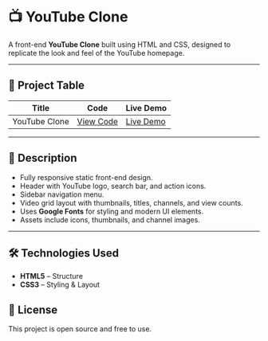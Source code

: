 # 📺 YouTube Clone

A front-end **YouTube Clone** built using HTML and CSS, designed to replicate the look and feel of the YouTube homepage.

---

## 📂 Project Table

| Title         | Code                                                                  | Live Demo |
|--------------|-----------------------------------------------------------------------|-----------|
| YouTube Clone | [View Code](https://github.com/rohini19-coder/Youtube-clone) | [Live Demo](https://rohini19-coder.github.io/Youtube-clone/) |

---

## 📜 Description
- Fully responsive static front-end design.
- Header with YouTube logo, search bar, and action icons.
- Sidebar navigation menu.
- Video grid layout with thumbnails, titles, channels, and view counts.
- Uses **Google Fonts** for styling and modern UI elements.
- Assets include icons, thumbnails, and channel images.

---

## 🛠 Technologies Used
- **HTML5** – Structure
- **CSS3** – Styling & Layout


## 📜 License
This project is open source and free to use.
